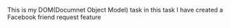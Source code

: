 This is my DOM(Documnet Object Model) task in this task I have created a Facebook friend request feature  
